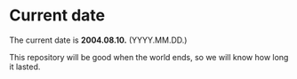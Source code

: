 # Current date

The current date is **2004.08.10.** (YYYY.MM.DD.)

This repository will be good when the world ends, so we will know how long it lasted.